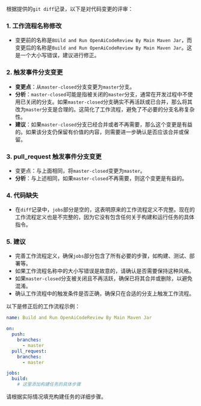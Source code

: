 根据提供的`git diff`记录，以下是对代码变更的评审：

### 1. 工作流程名称修改
- 变更前的名称是`BUild and Run OpenAiCodeReview By Main Maven Jar`，而变更后的名称是`Build and Run OpenAiCodeReview By Main Maven Jar`。这是一个大小写错误，建议进行修正。

### 2. 触发事件分支变更
- **变更点**：从`master-closed`分支变更为`master`分支。
- **分析**：`master-closed`可能是指被关闭的`master`分支，通常在开发过程中不使用已关闭的分支。如果`master-closed`分支确实不再活跃或已合并，那么将其改为`master`分支是合理的。这简化了工作流程，避免了不必要的分支名称复杂性。
- **建议**：如果`master-closed`分支已经合并或者不再需要，那么这个变更是有益的。如果该分支仍保留有价值的内容，则需要进一步确认是否应该合并或保留。

### 3. pull_request 触发事件分支变更
- 变更点：与上面相同，将`master-closed`变更为`master`。
- **分析**：与上述相同，如果`master-closed`不再需要，则这个变更是有益的。

### 4. 代码缺失
- 在`diff`记录中，`jobs`部分是空的，这表明原来的工作流程定义不完整。现在的工作流程定义也是不完整的，因为它没有包含任何关于构建和运行任务的具体指令。

### 5. 建议
- 完善工作流程定义，确保`jobs`部分包含了所有必要的步骤，如构建、测试、部署等。
- 如果工作流程名称中的大小写错误是故意的，请确认是否需要保持这种风格。
- 如果`master-closed`分支被关闭且不再活跃，确保已将其合并或删除，以避免混淆。
- 确认工作流程中的触发条件是否正确，确保只在合适的分支上触发工作流程。

以下是修正后的工作流程示例：

```yaml
name: Build and Run OpenAiCodeReview By Main Maven Jar

on:
  push:
    branches:
      - master
  pull_request:
    branches:
      - master

jobs:
  build:
    # 这里添加构建任务的具体步骤
```

请根据实际情况填充构建任务的详细步骤。